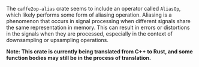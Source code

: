The `caffe2op-alias` crate seems to include an
operator called `AliasOp`, which likely performs
some form of aliasing operation. Aliasing is
a phenomenon that occurs in signal processing when
different signals share the same representation in
memory. This can result in errors or distortions
in the signals when they are processed, especially
in the context of downsampling or upsampling
operations.

**Note: This crate is currently being translated from C++ to Rust, and some function bodies may still be in the process of translation.**
